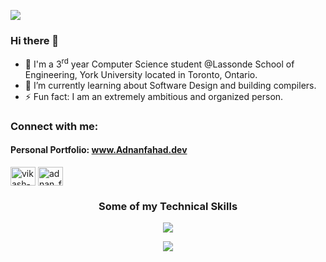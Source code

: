 ![](https://komarev.com/ghpvc/?username=Faizi-AdnanFahad)

### Hi there 👋

- 🔭 I'm a 3<sup>rd</sup> year Computer Science student @Lassonde School of Engineering, York University located in Toronto, Ontario.
- 🌱 I’m currently learning about Software Design and building compilers.
- ⚡ Fun fact: I am an extremely ambitious and organized person.

<h3 align="left">Connect with me:</h3>
<h4>Personal Portfolio: <a href="https://personal-portfolio-git-main-adnanfahad500-gmailcom.vercel.app/"  target="blank" height="30" width="40" />www.Adnanfahad.dev</a></h4>
<p align="left">
<a href="https://www.linkedin.com/in/adnan-fahad-faizi-707a211b0/" target="blank" ><img align="center" src="https://raw.githubusercontent.com/rahuldkjain/github-profile-readme-generator/master/src/images/icons/Social/linked-in-alt.svg" alt="vikash-kumar-yadav-8090" height="30" width="40" /></a>
<a href="https://leetcode.com/adnan_fahad1/" target="blank"><img align="center" src="https://raw.githubusercontent.com/rahuldkjain/github-profile-readme-generator/master/src/images/icons/Social/leet-code.svg" alt="adnan_fahad1/" height="30" width="40" /></a>
</p>

### <p align="center">Some of my Technical Skills</p>
<p align="center">
  <a href="TBA">
    <img src="https://skillicons.dev/icons?i=java,python,js,c,postgresql,mongodb,express,nodejs,selenium" />
  </a>
</p>
<p align="center">
  <a href="TBA">
    <img src="https://skillicons.dev/icons?i=html,css,bootstrap,git,ros,bash,postman,androidstudio,eclipse,idea" />
  </a>
</p>

<!-- LeetCode Stats Card ❤️ -->
<!--
![Line](https://user-images.githubusercontent.com/85225156/171937799-8fc9e255-9889-4642-9c92-6df85fb86e82.gif)
<h2 align="center"><img src="https://github.com/Vikash-8090-Yadav/vikash-8090-yadav/blob/main/images/Tech%20Tools/LeetCode.png" width="20px"> LeetCode Stats Card </h2>
<p align="center">
  <a href="https://leetcode.com/adnan_fahad1/" target="_blank">
    <img width=60% src="https://leetcode.card.workers.dev/adnan_fahad1?theme=dark&font=baloo&extension=null&extension=activity&border_radius=10"/>
  </a>
</p>
-->

